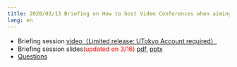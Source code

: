 ```yaml
---
title: 2020/03/13 Briefing on How to host Video Conferences when aiming for Online Classes
lang: en
---
```



* Briefing session <a href="https://todai.tv/contents-list/lecture/online-teaching/01" target="_blank">video（Limited release: UTokyo Account required）</a>
* Briefing session slides<font color="red">(updated on 3/16)</font> [pdf](online_lecture.pdf), [pptx](online_lecture.pptx) 
* [Questions](https://app.sli.do/event/utdcfwlc/live/questions)

<!--

* 開催案内 [pdf](announce.pdf), [docx](announce.docx)
* 説明会スライド [pdf](online_lecture.pdf), [pptx](online_lecture.pptx)
* [参加申し込み](https://tinyurl.com/t7a3zgb)
* [質問箱](https://app.sli.do/event/utdcfwlc/live/questions)
* [接続トラブル報告](https://tinyurl.com/rpf3brz)

-->